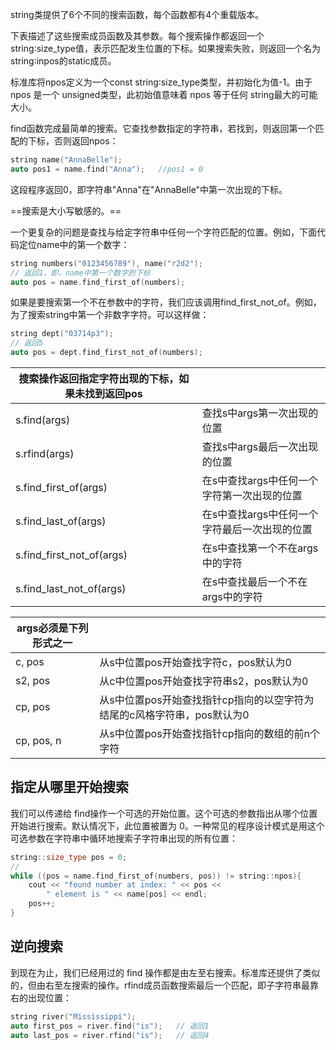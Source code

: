 
string类提供了6个不同的搜索函数，每个函数都有4个重载版本。

下表描述了这些搜索成员函数及其参数。每个搜索操作都返回一个string∶size_type值，表示匹配发生位置的下标。如果搜索失败，则返回一个名为 string∶inpos的static成员。

标准库将npos定义为一个const string∶size_type类型，并初始化为值-1。由于npos 是一个 unsigned类型，此初始值意味着 npos 等于任何 string最大的可能大小。

find函数完成最简单的搜索。它查找参数指定的字符串，若找到，则返回第一个匹配的下标，否则返回npos：

```c++
string name("AnnaBelle");
auto pos1 = name.find("Anna");   //pos1 = 0
```

这段程序返回0，即字符串"Anna"在"AnnaBelle"中第一次出现的下标。

==搜索是大小写敏感的。==

一个更复杂的问题是查找与给定字符串中任何一个字符匹配的位置。例如，下面代码定位name中的第一个数字：

```c++
string numbers("0123456789"), name("r2d2");
// 返回1，即，name中第一个数字的下标
auto pos = name.find_first_of(numbers);
```

如果是要搜索第一个不在参数中的字符，我们应该调用find_first_not_of。例如，为了搜索string中第一个非数字字符。可以这样做：

```c++
string dept("03714p3");
// 返回5
auto pos = dept.find_first_not_of(numbers);
```



| 搜索操作返回指定字符出现的下标，如果未找到返回pos |                                               |
| ------------------------------------------------- | --------------------------------------------- |
| s.find(args)                                      | 查找s中args第一次出现的位置                   |
| s.rfind(args)                                     | 查找s中args最后一次出现的位置                 |
| s.find_first_of(args)                             | 在s中查找args中任何一个字符第一次出现的位置   |
| s.find_last_of(args)                              | 在s中查找args中任何一个字符最后一次出现的位置 |
| s.find_first_not_of(args)                         | 在s中查找第一个不在args中的字符               |
| s.find_last_not_of(args)                          | 在s中查找最后一个不在args中的字符             |



| args必须是下列形式之一 |                                                              |
| ---------------------- | ------------------------------------------------------------ |
| c, pos                 | 从s中位置pos开始查找字符c，pos默认为0                        |
| s2, pos                | 从c中位置pos开始查找字符串s2，pos默认为0                     |
| cp, pos                | 从s中位置pos开始查找指针cp指向的以空字符为结尾的c风格字符串，pos默认为0 |
| cp, pos, n             | 从s中位置pos开始查找指针cp指向的数组的前n个字符              |

## 指定从哪里开始搜索

我们可以传递给 find操作一个可选的开始位置。这个可选的参数指出从哪个位置开始进行搜索。默认情况下，此位置被置为 0。一种常见的程序设计模式是用这个可选参数在字符串中循环地搜索子字符串出现的所有位置：

```c++
string::size_type pos = 0;
//
while ((pos = name.find_first_of(numbers, pos)) != string::npos){
    cout << "found number at index: " << pos <<
        " element is " << name[pos] << endl;
    pos++;
}
```

## 逆向搜索

到现在为止，我们已经用过的 find 操作都是由左至右搜索。标准库还提供了类似的，但由右至左搜索的操作。rfind成员函数搜索最后一个匹配，即子字符串最靠右的出现位置：

```c++
string river("Mississippi");
auto first_pos = river.find("is");   // 返回1
auto last_pos = river.rfind("is");   // 返回4
```
